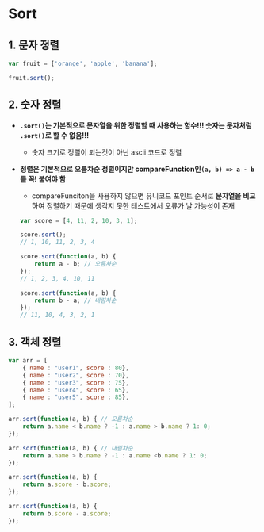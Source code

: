 # Sort

## 1. 문자 정렬

```javascript
var fruit = ['orange', 'apple', 'banana'];

fruit.sort();
```

## 2. 숫자 정렬

- **`.sort()`는 기본적으로 문자열을 위한 정렬할 때 사용하는 함수!!! 숫자는 문자처럼 `.sort()`로 할 수 없음!!!**

  - 숫자 크기로 정렬이 되는것이 아닌 ascii 코드로 정렬
- **정렬은 기본적으로 오름차순 정렬이지만 compareFunction인`(a, b) => a - b`를 꼭! 붙여야 함**
  - compareFunciton을 사용하지 않으면 유니코드 포인트 순서로 **문자열을 비교**하여 정렬하기 때문에 생각지 못한 테스트에서 오류가 날 가능성이 존재
  
  ```javascript
  var score = [4, 11, 2, 10, 3, 1];
  
  score.sort();
  // 1, 10, 11, 2, 3, 4
  
  score.sort(function(a, b) {
      return a - b;	// 오름차순
  });
  // 1, 2, 3, 4, 10, 11
  
  score.sort(function(a, b) {
      return b - a;	// 내림차순
  });
  // 11, 10, 4, 3, 2, 1
  ```

## 3. 객체 정렬

```javascript
var arr = [
    { name : "user1", score : 80},
    { name : "user2", score : 70},
    { name : "user3", score : 75},
    { name : "user4", score : 65},
    { name : "user5", score : 85},
];

arr.sort(function(a, b) { // 오름차순
    return a.name < b.name ? -1 : a.name > b.name ? 1: 0;
});

arr.sort(function(a, b) { // 내림차순
    return a.name > b.name ? -1 : a.name <b.name ? 1: 0;
});

arr.sort(function(a, b) {
    return a.score - b.score;
});

arr.sort(function(a, b) {
    return b.score - a.score;
});
```


